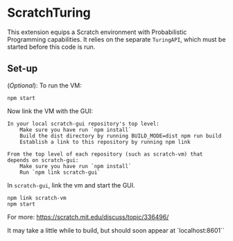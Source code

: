 # ScratchTuring
This extension equips a Scratch environment with Probabilistic Programming capabilities. It relies on the separate `TuringAPI`, which must be started before this code is run. 

## Set-up
(*Optional*): To run the VM:
```
npm start
```

Now link the VM with the GUI:

    In your local scratch-gui repository's top level:
        Make sure you have run `npm install`
        Build the dist directory by running BUILD_MODE=dist npm run build
        Establish a link to this repository by running npm link

    From the top level of each repository (such as scratch-vm) that depends on scratch-gui:
        Make sure you have run `npm install`
        Run `npm link scratch-gui`



In `scratch-gui`, link the vm and start the GUI. 
```
npm link scratch-vm
npm start
```
For more:
https://scratch.mit.edu/discuss/topic/336496/

It may take a little while to build, but should soon appear at `localhost:8601``
